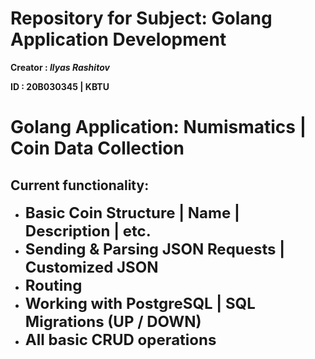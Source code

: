 # Repository for Subject: Golang Application Development
**Creator : _Ilyas Rashitov_**

**ID : 20B030345 | KBTU**

# Golang Application: Numismatics | Coin Data Collection
## Current functionality:
* **<span style="font-size: 24px;">Basic Coin Structure | Name | Description | etc.</span>**
* **<span style="font-size: 24px;">Sending & Parsing JSON Requests | Customized JSON</span>**
* **<span style="font-size: 24px;">Routing</span>**
* **<span style="font-size: 24px;">Working with PostgreSQL | SQL Migrations (UP / DOWN)</span>**
* **<span style="font-size: 24px;">All basic CRUD operations</span>**
